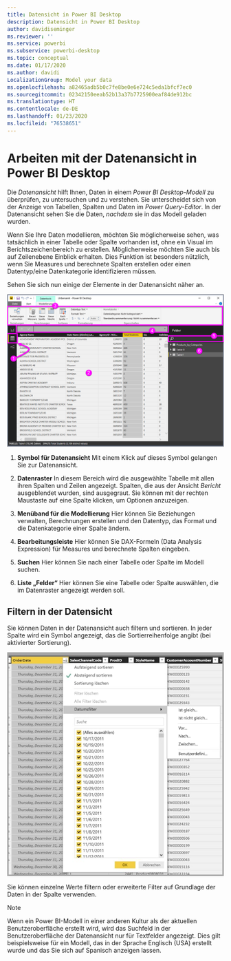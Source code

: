 ```yaml
---
title: Datensicht in Power BI Desktop
description: Datensicht in Power BI Desktop
author: davidiseminger
ms.reviewer: ''
ms.service: powerbi
ms.subservice: powerbi-desktop
ms.topic: conceptual
ms.date: 01/17/2020
ms.author: davidi
LocalizationGroup: Model your data
ms.openlocfilehash: a82465adb5b0c7fe8be0e6e724c5eda1bfcf7ec0
ms.sourcegitcommit: 02342150eeab52b13a37b7725900eaf84de912bc
ms.translationtype: HT
ms.contentlocale: de-DE
ms.lasthandoff: 01/23/2020
ms.locfileid: "76538651"
---
```

# <a name="work-with-data-view-in-power-bi-desktop"></a>Arbeiten mit der Datenansicht in Power BI Desktop

Die *Datenansicht* hilft Ihnen, Daten in einem *Power BI Desktop-Modell* zu überprüfen, zu untersuchen und zu verstehen. Sie unterscheidet sich von der Anzeige von Tabellen, Spalten und Daten im *Power Query-Editor*. In der Datenansicht sehen Sie die Daten, *nachdem* sie in das Modell geladen wurden.

Wenn Sie Ihre Daten modellieren, möchten Sie möglicherweise sehen, was tatsächlich in einer Tabelle oder Spalte vorhanden ist, ohne ein Visual im Berichtszeichenbereich zu erstellen. Möglicherweise möchten Sie auch bis auf Zeilenebene Einblick erhalten. Dies Funktion ist besonders nützlich, wenn Sie Measures und berechnete Spalten erstellen oder einen Datentyp/eine Datenkategorie identifizieren müssen.

Sehen Sie sich nun einige der Elemente in der Datenansicht näher an.

![Datensicht in Power BI Desktop](media/desktop-data-view/dataview_fullscreen.png)

1. **Symbol für Datenansicht** Mit einem Klick auf dieses Symbol gelangen Sie zur Datenansicht.

2. **Datenraster** In diesem Bereich wird die ausgewählte Tabelle mit allen ihren Spalten und Zeilen angezeigt. Spalten, die aus der Ansicht *Bericht* ausgeblendet wurden, sind ausgegraut. Sie können mit der rechten Maustaste auf eine Spalte klicken, um Optionen anzuzeigen.

3. **Menüband für die Modellierung** Hier können Sie Beziehungen verwalten, Berechnungen erstellen und den Datentyp, das Format und die Datenkategorie einer Spalte ändern.

4. **Bearbeitungsleiste** Hier können Sie DAX-Formeln (Data Analysis Expression) für Measures und berechnete Spalten eingeben.

5. **Suchen** Hier können Sie nach einer Tabelle oder Spalte im Modell suchen.

6. **Liste „Felder“** Hier können Sie eine Tabelle oder Spalte auswählen, die im Datenraster angezeigt werden soll.

## <a name="filtering-in-data-view"></a>Filtern in der Datensicht

Sie können Daten in der Datenansicht auch filtern und sortieren. In jeder Spalte wird ein Symbol angezeigt, das die Sortierreihenfolge angibt (bei aktivierter Sortierung).

![Sortieren und Filtern in der Datensicht in Power BI Desktop](media/desktop-data-view/dataview_sort-and-filter.png)

Sie können einzelne Werte filtern oder erweiterte Filter auf Grundlage der Daten in der Spalte verwenden.

> [!NOTE]
> Wenn ein Power BI-Modell in einer anderen Kultur als der aktuellen Benutzeroberfläche erstellt wird, wird das Suchfeld in der Benutzeroberfläche der Datenansicht nur für Textfelder angezeigt. Dies gilt beispielsweise für ein Modell, das in der Sprache Englisch (USA) erstellt wurde und das Sie sich auf Spanisch anzeigen lassen.
